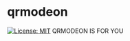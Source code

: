 # qrmodeon
[![License: MIT](https://img.shields.io/badge/License-MIT-blue.svg)](https://opensource.org/licenses/MIT)
QRMODEON IS FOR YOU
